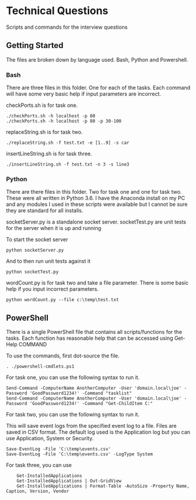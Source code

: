 # Technical Questions

Scripts and commands for the interview questions

## Getting Started

The files are broken down by language used. Bash, Python and Powershell.

### Bash

There are three files in this folder. One for each of the tasks.
Each command will have some very basic help if input parameters are incorrect.

checkPorts.sh is for task one.

```
./checkPorts.sh -h localhost -p 80
./checkPorts.sh -h localhost -p 80 -p 30-100
```

replaceString.sh is for task two.

```
./replaceString.sh -f test.txt -e [1..9] -s car
```

insertLineString.sh is for task three.

```
./insertLineString.sh -f test.txt -n 3 -s line3
```

### Python

There are there files in this folder. Two for task one and one for task two.
These were all written in Python 3.6. I have the Anaconda install on my PC and any
modules I used in these scripts were available but I cannot be sure they are standard
for all installs.

socketServer.py is a standalone socket server.
socketTest.py are unit tests for the server when it is up and running

To start the socket server

```
python socketServer.py

```

And to then run unit tests against it

```
python socketTest.py
```


wordCount.py is for task two and take a file parameter. There is some basic help if you input incorrect parameters.

```
python wordCount.py --file c:\temp\test.txt
```



## PowerShell

There is a single PowerShell file that contains all scripts/functions for the tasks.
Each function has reasonable help that can be accessed using Get-Help COMMAND

To use the commands, first dot-source the file.

```
. ./powershell-cmdlets.ps1
```

For task one, you can use the following syntax to run it.

```
Send-Command -ComputerName AnotherComputer -User 'domain.local\joe' -Password 'GoodPassword1234!' -Command "tasklist"
Send-Command -ComputerName AnotherComputer -User 'domain.local\joe' -Password 'GoodPassword1234!' -Command "Get-ChildItem C:"
```

For task two, you can use the following syntax to run it.

This will save event logs from the specified event log to a file.
Files are saved in CSV format.
The default log used is the Application log but you can use Application, System or Security.

```
Save-EventLog -File 'C:\temp\events.csv'
Save-EventLog -File 'C:\temp\events.csv' -LogType System
```


For task three, you can use

```
    Get-InstalledApplications
    Get-InstalledApplications | Out-GridView
    Get-InstalledApplications | Format-Table -AutoSize -Property Name, Caption, Version, Vendor
```

